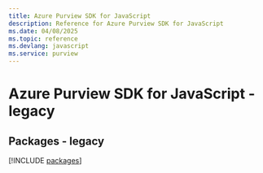 ```yaml
---
title: Azure Purview SDK for JavaScript
description: Reference for Azure Purview SDK for JavaScript
ms.date: 04/08/2025
ms.topic: reference
ms.devlang: javascript
ms.service: purview
---
```

# Azure Purview SDK for JavaScript - legacy
## Packages - legacy
[!INCLUDE [packages](purview-index.md)]
